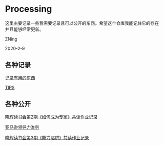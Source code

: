 # Processing

这里主要记录一些我需要记录且可以公开的东西。希望这个仓库我能记住它的存在并且能够经常更新。

ZNing

2020-2-9

## 各种记录
[记录有用的东西](./USEFULTHINGS.md)

[TIPS](./TIPS.md)

## 各种公开
[晓辉读书会第2期《如何成为专家》共读作业记录](./items/2020-2-10%20如何成为专家.md)

[亚马逊领导力准则](./items/2020-3-8%20亚马逊领导力准则.md)

[晓辉读书会第3期《能力陷阱》共读作业记录](./items/2020-3-8%20能力陷阱.md)
